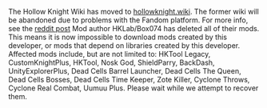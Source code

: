 The Hollow Knight Wiki has moved to [hollowknight.wiki](https://hollowknight.wiki/). The former wiki will be abandoned due to problems with the Fandom platform. For more info, see the [reddit post](https://www.reddit.com/r/HollowKnight/comments/17kjcde/the_hollow_knight_wiki_has_moved_to/)
Mod author HKLab/Box074 has deleted all of their mods. This means it is now impossible to download mods created by this developer, or mods that depend on libraries created by this developer. Affected mods include, but are not limited to: HKTool Legacy, CustomKnightPlus, HKTool, Nosk God, ShieldParry, BackDash, UnityExplorerPlus, Dead Cells Barrel Launcher, Dead Cells The Queen, Dead Cells Bosses, Dead Cells Time Keeper, Zote Killer, Cyclone Throws, Cyclone Real Combat, Uumuu Plus.
Please wait while we attempt to recover them.
